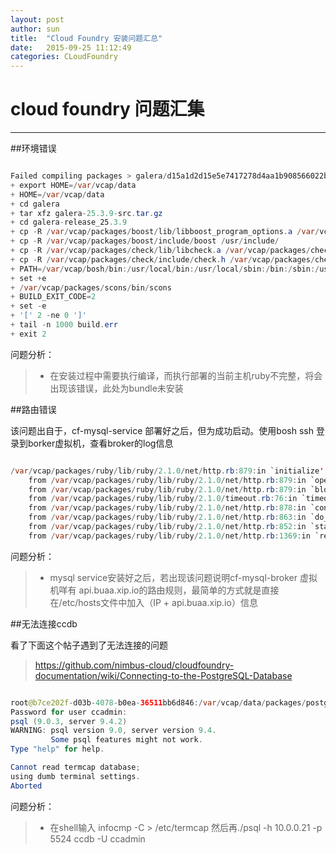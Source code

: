 ```yaml
---
layout: post
author: sun
title:  "Cloud Foundry 安装问题汇总"
date:   2015-09-25 11:12:49
categories: CLoudFoundry
---
```


# cloud foundry 问题汇集

------

##环境错误

```java

Failed compiling packages > galera/d15a1d2d15e5e7417278d4aa1b908566022b9623: Action Failed get_task: Task a2e933db-cb97-4507-714e-8005420d3700 result: Compiling package galera: Running packaging script: Command exited with 2; Stdout: , Stderr: + GALERA_VERSION=25.3.9
+ export HOME=/var/vcap/data
+ HOME=/var/vcap/data
+ cd galera
+ tar xfz galera-25.3.9-src.tar.gz
+ cd galera-release_25.3.9
+ cp -R /var/vcap/packages/boost/lib/libboost_program_options.a /var/vcap/packages/boost/lib/libboost_program_options.so /var/vcap/packages/boost/lib/libboost_program_options.so.1.55.0 /var/vcap/packages/boost/lib/libboost_system.a /var/vcap/packages/boost/lib/libboost_system.so /var/vcap/packages/boost/lib/libboost_system.so.1.55.0 /usr/lib/
+ cp -R /var/vcap/packages/boost/include/boost /usr/include/
+ cp -R /var/vcap/packages/check/lib/libcheck.a /var/vcap/packages/check/lib/libcheck.la /var/vcap/packages/check/lib/libcheck.so /var/vcap/packages/check/lib/libcheck.so.0 /var/vcap/packages/check/lib/libcheck.so.0.0.0 /var/vcap/packages/check/lib/pkgconfig /usr/lib/
+ cp -R /var/vcap/packages/check/include/check.h /var/vcap/packages/check/include/check_stdint.h /usr/include/
+ PATH=/var/vcap/bosh/bin:/usr/local/bin:/usr/local/sbin:/bin:/sbin:/usr/bin:/usr/sbin:/usr/X11R6/bin:/var/vcap/packages/python/bin
+ set +e
+ /var/vcap/packages/scons/bin/scons
+ BUILD_EXIT_CODE=2
+ set -e
+ '[' 2 -ne 0 ']'
+ tail -n 1000 build.err
+ exit 2

```

问题分析：

> * 在安装过程中需要执行编译，而执行部署的当前主机ruby不完整，将会出现该错误，此处为bundle未安装

##路由错误

该问题出自于，cf-mysql-service 部署好之后，但为成功启动。使用bosh ssh 登录到borker虚拟机，查看broker的log信息

```java

/var/vcap/packages/ruby/lib/ruby/2.1.0/net/http.rb:879:in `initialize': Connection timed out - connect(2) for "api.buaa.xip.io" port 80 (Errno::ETIMEDOUT)
	from /var/vcap/packages/ruby/lib/ruby/2.1.0/net/http.rb:879:in `open'
	from /var/vcap/packages/ruby/lib/ruby/2.1.0/net/http.rb:879:in `block in connect'
	from /var/vcap/packages/ruby/lib/ruby/2.1.0/timeout.rb:76:in `timeout'
	from /var/vcap/packages/ruby/lib/ruby/2.1.0/net/http.rb:878:in `connect'
	from /var/vcap/packages/ruby/lib/ruby/2.1.0/net/http.rb:863:in `do_start'
	from /var/vcap/packages/ruby/lib/ruby/2.1.0/net/http.rb:852:in `start'
	from /var/vcap/packages/ruby/lib/ruby/2.1.0/net/http.rb:1369:in `request'

```

问题分析：

> * mysql service安装好之后，若出现该问题说明cf-mysql-broker 虚拟机咩有 api.buaa.xip.io的路由规则，最简单的方式就是直接在/etc/hosts文件中加入（IP + api.buaa.xip.io）信息

##无法连接ccdb

看了下面这个帖子遇到了无法连接的问题

>https://github.com/nimbus-cloud/cloudfoundry-documentation/wiki/Connecting-to-the-PostgreSQL-Database

```java

root@b7ce202f-d03b-4078-b0ea-36511bb6d846:/var/vcap/data/packages/postgres/b63fe0176a93609bd4ba44751ea490a3ee0f646c.1-64917e330bb9c52377b380eb3742f1fae01a71b0/bin# ./psql -h 10.0.0.21 -p 5524  ccdb -U ccadmin
Password for user ccadmin: 
psql (9.0.3, server 9.4.2)
WARNING: psql version 9.0, server version 9.4.
         Some psql features might not work.
Type "help" for help.

Cannot read termcap database;
using dumb terminal settings.
Aborted

```

问题分析：

> * 在shell输入  infocmp -C > /etc/termcap   然后再./psql -h 10.0.0.21 -p 5524  ccdb -U ccadmin

